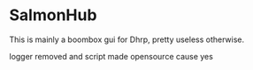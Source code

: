 # SalmonHub
This is mainly a boombox gui for Dhrp, pretty useless otherwise.

logger removed and script made opensource cause yes
